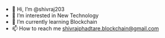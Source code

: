 - 👋 Hi, I’m @shivraj203
- 👀 I’m interested in New Technology
- 🌱 I’m currently learning Blockchain
- 📫 How to reach me shivrajphadtare.blockchain@gmail.com

<!---
shivraj203/shivraj203 is a ✨ special ✨ repository because its `README.md` (this file) appears on your GitHub profile.
You can click the Preview link to take a look at your changes.
--->
